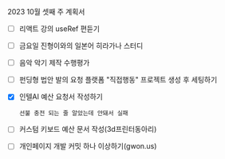 2023 10월 셋째 주 계획서
- [ ] 리액트 강의 useRef 편듣기
- [ ] 금요일 진형이와의 일본어 히라가나 스터디
- [ ] 음악 악기 제작 수행평가
- [ ] 펀딩형 법안 발의 요청 플랫폼 "직접행동" 프로젝트 생성 후 세팅하기
- [x] 인텔AI 예산 요청서 작성하기

      선불 충전 되는 줄 알았는데 안돼서 실패

- [ ] 커스텀 키보드 예산 문서 작성(3d프린터동아리)
- [ ] 개인페이지 개발 커밋 하나 이상하기(gwon.us)
